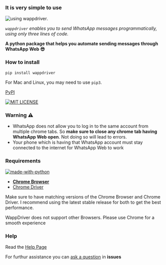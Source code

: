 ### It is very simple to use

![using wappdriver](https://raw.githubusercontent.com/aahnik/wappdriver/main/docs/images/wappdriver.png).

_`wappdriver` enables you to send WhatsApp messages programmatically, using only three lines of code._


**A python package that helps you automate sending messages through WhatsApp Web 😎**

### How to install 

```
pip install wappdriver
```

For Mac and Linux, you may need to use `pip3`.

[PyPI](https://pypi.org/project/wappdriver/)

[![MIT LICENSE](https://img.shields.io/pypi/l/ansicolortags.svg)](/LICENSE)

### Warning ⚠️

- WhatsApp does not allow you to log in to the same account from multiple chrome tabs.
  So **make sure to close any chrome tab having WhatsApp Web open**. Not doing so will lead to errors.
- Your phone which is having that WhatsApp account must stay connected to the internet for WhatsApp Web to work

### Requirements

[![made-with-python](https://img.shields.io/badge/Made%20with-Python-1f425f.svg)](https://www.python.org/)

- **[Chrome Browser](https://www.google.com/chrome/)**
- [Chrome Driver](https://chromedriver.chromium.org/)

Make sure to have matching versions of the Chrome Browser and Chrome Driver.
I recommend using the latest stable release for both to get the best performance.

WappDriver does not support other Browsers. Please use Chrome for a smooth experience

### Help

Read the [Help Page](https://aahnik.github.io/wappdriver/help/)

For furthur assistance you can [ask a question]() in **issues**